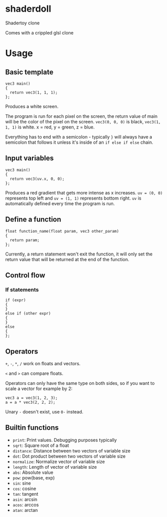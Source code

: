 # shaderdoll
Shadertoy clone

Comes with a crippled glsl clone

# Usage
## Basic template
```
vec3 main()
{
  return vec3(1, 1, 1);
};
```

Produces a white screen.

The program is run for each pixel on the screen, the return value of main will be the color of the pixel on the screen.
`vec3(0, 0, 0)` is black, `vec3(1, 1, 1)` is white. x = red, y = green, z = blue.

Everything has to end with a semicolon - typically `}` will always have a semicolon that follows it unless it's inside of an `if else if else` chain.

## Input variables
```
vec3 main()
{
  return vec3(uv.x, 0, 0);
};
```

Produces a red gradient that gets more intense as x increases. `uv = (0, 0)` represents top left and `uv = (1, 1)` represents bottom right.
`uv` is automatically defined every time the program is run.

## Define a function
```
float function_name(float param, vec3 other_param)
{
  return param;
};
```

Currently, a return statement won't exit the function, it will only set the return value that will be returned at the end of the function.

## Control flow
### If statements
```
if (expr)
{
}
else if (other expr)
{
}
else
{
};
```

## Operators
`+`, `-`, `*`, `/` work on floats and vectors.

`<` and `>` can compare floats.

Operators can only have the same type on both sides, so if you want to scale a vector for example by 2:
```
vec3 a = vec3(1, 2, 3);
a = a * vec3(2, 2, 2);
```

Unary `-` doesn't exist, use `0-` instead.

## Builtin functions
* `print`: Print values. Debugging purposes typically
* `sqrt`: Square root of a float
* `distance`: Distance between two vectors of variable size
* `dot`: Dot product between two vectors of variable size
* `normalize`: Normalize vector of variable size
* `length`: Length of vector of variable size
* `abs`: Absolute value
* `pow`: pow(base, exp)
* `sin`: sine
* `cos`: cosine
* `tan`: tangent
* `asin`: arcsin
* `acos`: arccos
* `atan`: arctan
